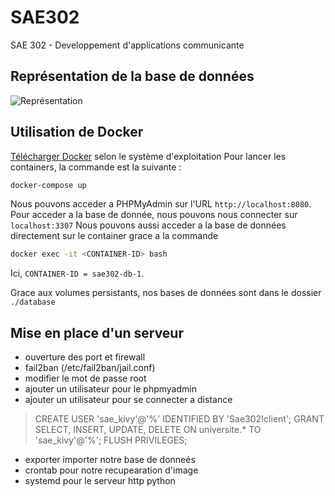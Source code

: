 # SAE302
SAE 302 - Developpement d'applications communicante

## Représentation de la base de données

![Représentation](./image//mcd.jpg)

## Utilisation de Docker

[Télécharger Docker](https://docs.docker.com/desktop/) selon le système d'exploitation
Pour lancer les containers, la commande est la suivante :

```bash
docker-compose up
```

Nous pouvons acceder a PHPMyAdmin sur l'URL `http://localhost:8080`.
Pour acceder a la base de donnée, nous pouvons nous connecter sur `localhost:3307`
Nous pouvons aussi acceder a la base de données directement sur le container grace a la commande

```bash
docker exec -it <CONTAINER-ID> bash
```

Ici, `CONTAINER-ID = sae302-db-1`.

Grace aux volumes persistants, nos bases de données sont dans le dossier `./database`

## Mise en place d'un serveur

- ouverture des port et firewall
- fail2ban (/etc/fail2ban/jail.conf)
- modifier le mot de passe root
- ajouter un utilisateur pour le phpmyadmin
- ajouter un utilisateur pour se connecter a distance
> CREATE USER 'sae_kivy'@'%' IDENTIFIED BY 'Sae302!client';
> GRANT SELECT, INSERT, UPDATE, DELETE ON universite.* TO 'sae_kivy'@'%';
> FLUSH PRIVILEGES;  
- exporter importer notre base de donneés
- crontab pour notre recupearation d'image
- systemd pour le serveur http python

